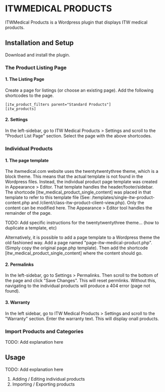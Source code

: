 # ITWMEDICAL PRODUCTS 

ITWMedical Products is a Wordpress plugin that displays ITW medical products.



## Installation and Setup

Download and install the plugin. 

### The Product Listing Page 

#### 1. The Listing Page 

Create a page for listings (or choose an existing page). Add the following shortcodes to the page. 

```
[itw_product_filters parent="Standard Products"]
[itw_products]
```

#### 2. Settings 

In the left-sidebar, go to ITW Medical Products > Settings and scroll to the "Product List Page" section. Select the page with the above shortcodes. 


### Individual Products 

#### 1. The page template 

The itwmedical.com website uses the twentytwentythree theme, which is a block theme. This means that the actual template is not found in the Wordpress files. Instead, the individual product page template was created in Appearance > Editor. That template handles the header/footer/sidebar. The shortcode [itw_medical_product_single_content] was placed in that template to refer to this template file (See: /templates/single-itw-product-content.php and /client/class-itw-product-client-view.php). Only the content can be modified here. The Appearance > Editor tool handles the remainder of the page.

TODO: Add specific instructions for the twentytwentythree theme... (how to duplicate a template, etc)

Alternatively, it is possible to add a page template to a Wordpress theme the old fashioned way. Add a page named "page-itw-medical-product.php". (Simply copy the original page.php template). Then add the shortcode [itw_medical_product_single_content] where the content should go. 

#### 2. Permalinks 

In the left-sidebar, go to Settings > Permalinks. Then scroll to the bottom of the page and click "Save Changes". This will reset permlinks. Without this, navigating to the individual products will produce a 404 error (page not found).

#### 3. Warranty 

In the left sidebar, go to ITW Medical Products > Settings and scroll to the "Warranty" section. Enter the warranty text. This will display onall products. 



### Import Products and Categories

TODO: Add explanation here 



## Usage 

TODO: Add explanation here 
1. Adding / Editing individual products 
2. Importing / Exporting products 
